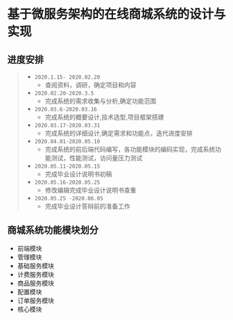# 基于微服务架构的在线商城系统的设计与实现

## 进度安排
> - ```2020.1.15- 2020.02.20``` 
>     - 查阅资料，调研，确定项目和内容
> - ```2020.02.20-2020.3.5 ```
>     - 完成系统的需求收集与分析,确定功能范围
> - ```2020.03.6-2020.03.16 ```
>     - 完成系统的概要设计,技术选型,项目框架搭建
>  - ```2020.03.17-2020.03.31 ```
>     - 完成系统的详细设计,确定需求和功能点，迭代进度安排
>  - ```2020.04.01-2020.05.10 ```
>     - 完成系统的前后端代码编写，各功能模块的编码实现，完成系统功能测试，性能测试，访问量压力测试
>  -  ```2020.05.11-2020.05.15 ```
>     - 完成毕业设计说明书初稿
>  -  ```2020.05.16-2020.05.25 ```
>     - 修改编辑完成毕业设计说明书查重
>  -  ```2020.05.25 -2020.06.05 ```
>     - 完成毕业设计答辩前的准备工作

## 商城系统功能模块划分
- 前端模块
- 管理模块
- 基础服务模块
- 计费服务模块
- 商品服务模块
- 配置模块
- 订单服务模块
- 核心模块

